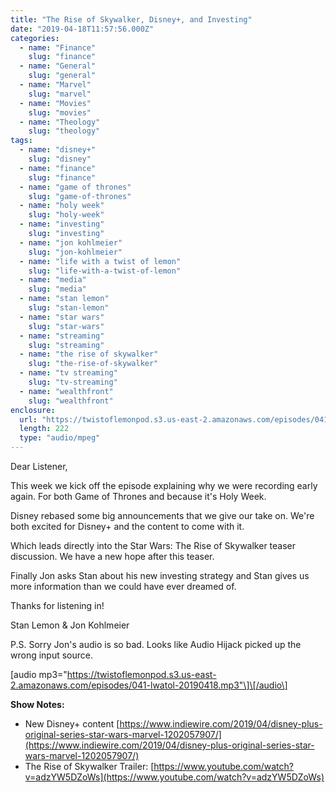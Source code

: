 ```yaml
---
title: "The Rise of Skywalker, Disney+, and Investing"
date: "2019-04-18T11:57:56.000Z"
categories:
  - name: "Finance"
    slug: "finance"
  - name: "General"
    slug: "general"
  - name: "Marvel"
    slug: "marvel"
  - name: "Movies"
    slug: "movies"
  - name: "Theology"
    slug: "theology"
tags:
  - name: "disney+"
    slug: "disney"
  - name: "finance"
    slug: "finance"
  - name: "game of thrones"
    slug: "game-of-thrones"
  - name: "holy week"
    slug: "holy-week"
  - name: "investing"
    slug: "investing"
  - name: "jon kohlmeier"
    slug: "jon-kohlmeier"
  - name: "life with a twist of lemon"
    slug: "life-with-a-twist-of-lemon"
  - name: "media"
    slug: "media"
  - name: "stan lemon"
    slug: "stan-lemon"
  - name: "star wars"
    slug: "star-wars"
  - name: "streaming"
    slug: "streaming"
  - name: "the rise of skywalker"
    slug: "the-rise-of-skywalker"
  - name: "tv streaming"
    slug: "tv-streaming"
  - name: "wealthfront"
    slug: "wealthfront"
enclosure:
  url: "https://twistoflemonpod.s3.us-east-2.amazonaws.com/episodes/041-lwatol-20190418.mp3"
  length: 222
  type: "audio/mpeg"
---
```


Dear Listener,

This week we kick off the episode explaining why we were recording early again. For both Game of Thrones and because it's Holy Week.

Disney rebased some big announcements that we give our take on. We're both excited for Disney+ and the content to come with it.

Which leads directly into the Star Wars: The Rise of Skywalker teaser discussion. We have a new hope after this teaser.

Finally Jon asks Stan about his new investing strategy and Stan gives us more information than we could have ever dreamed of.

Thanks for listening in!

Stan Lemon & Jon Kohlmeier

P.S. Sorry Jon's audio is so bad. Looks like Audio Hijack picked up the wrong input source.

\[audio mp3="https://twistoflemonpod.s3.us-east-2.amazonaws.com/episodes/041-lwatol-20190418.mp3"\]\[/audio\]

**Show Notes:**

- New Disney+ content [https://www.indiewire.com/2019/04/disney-plus-original-series-star-wars-marvel-1202057907/](https://www.indiewire.com/2019/04/disney-plus-original-series-star-wars-marvel-1202057907/)
- The Rise of Skywalker Trailer: [https://www.youtube.com/watch?v=adzYW5DZoWs](https://www.youtube.com/watch?v=adzYW5DZoWs)
